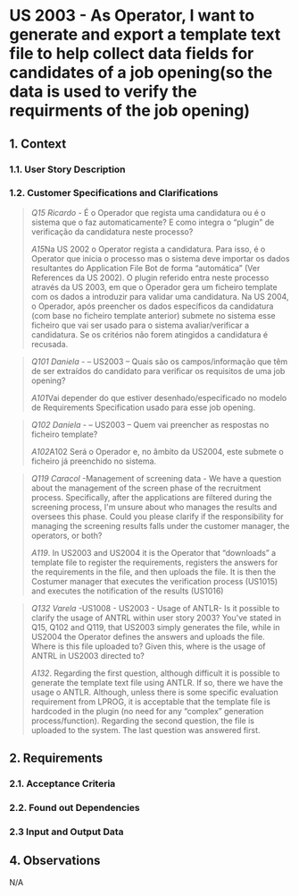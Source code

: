 # US 2003 - As Operator, I want to generate and export a template text file to help collect data fields for candidates of a job opening(so the data is used to verify the requirments of the job opening)

## 1. Context
### 1.1. User Story Description

### 1.2. Customer Specifications and Clarifications


> *Q15 Ricardo* - É o Operador que regista uma candidatura ou é o sistema que o faz automaticamente? E como integra o “plugin” de verificação da candidatura neste processo?
>
>*A15*Na US 2002 o Operator regista a candidatura. Para isso, é o Operator que inicia o processo mas o sistema deve importar os dados resultantes do Application File Bot de forma “automática” (Ver References da US 2002). O plugin referido entra neste processo através da US 2003, em que o Operador gera um ficheiro template com os dados a introduzir para validar uma candidatura. Na US 2004, o Operador, após preencher os dados específicos da candidatura (com base no ficheiro template anterior) submete no sistema esse ficheiro que vai ser usado para o sistema avaliar/verificar a candidatura. Se os critérios não forem atingidos a candidatura é recusada.


> *Q101 Daniela* - – US2003 – Quais são os campos/informação que têm de ser extraídos do candidato para verificar os requisitos de uma job opening?
>
>*A101*Vai depender do que estiver desenhado/especificado no modelo de Requirements Specification usado para esse job opening.



> *Q102 Daniela* - – US2003 – Quem vai preencher as respostas no ficheiro template?
>
>*A102*A102 Será o Operador e, no âmbito da US2004, este submete o ficheiro já preenchido no sistema.


> *Q119 Caracol* -Management of screening data - We have a question about the management of the screen phase of the recruitment process. Specifically, after the applications are filtered during the screening process, I'm unsure about who manages the results and oversees this phase. Could you please clarify if the responsibility for managing the screening results falls under the customer manager, the operators, or both?
>
>*A119*. In US2003 and US2004 it is the Operator that “downloads” a template file to register the requirements, registers the answers for the requirements in the file, and then uploads the file. It is then the Costumer manager that executes the verification process (US1015) and executes the notification of the results (US1016)


> *Q132 Varela* -US1008 - US2003 - Usage of ANTLR- Is it possible to clarify the usage of ANTRL within user story 2003? You've stated in Q15, Q102 and Q119, that US2003 simply generates the file, while in US2004 the Operator defines the answers and uploads the file. Where is this file uploaded to? Given this, where is the usage of ANTRL in US2003 directed to?
>
>*A132*. Regarding the first question, although difficult it is possible to generate the template text file using ANTLR. If so, there we have the usage o ANTLR. Although, unless there is some specific evaluation requirement from LPROG, it is acceptable that the template file is hardcoded in the plugin (no need for any “complex” generation process/function). Regarding the second question, the file is uploaded to the system. The last question was answered first.




## 2. Requirements


### 2.1. Acceptance Criteria


### 2.2. Found out Dependencies


### 2.3 Input and Output Data


## 4. Observations

N/A